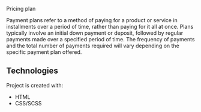 Pricing plan 

Payment plans refer to a method of paying for a product or service in installments over a period of time, rather than paying for it all at once.
Plans typically involve an initial down payment or deposit, followed by regular payments made over a specified period of time. The frequency of payments and the total number of payments required will vary depending on the specific payment plan offered.

## Technologies
Project is created with:
* HTML
* CSS/SCSS











